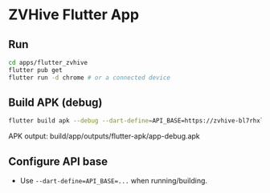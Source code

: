 # ZVHive Flutter App

## Run
```bash
cd apps/flutter_zvhive
flutter pub get
flutter run -d chrome # or a connected device
```

## Build APK (debug)
```bash
flutter build apk --debug --dart-define=API_BASE=https://zvhive-bl7rhxlu9-ven-s-projects.vercel.app
```

APK output: build/app/outputs/flutter-apk/app-debug.apk

## Configure API base
- Use `--dart-define=API_BASE=...` when running/building.